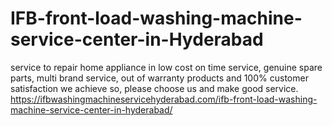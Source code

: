 # IFB-front-load-washing-machine-service-center-in-Hyderabad
 service to repair home appliance in low cost on time service, genuine spare parts, multi brand service, out of warranty products and 100% customer satisfaction we achieve so, please choose us and make good service.   https://ifbwashingmachineservicehyderabad.com/ifb-front-load-washing-machine-service-center-in-hyderabad/
